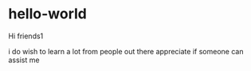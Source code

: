 # hello-world

Hi friends1

i do wish to learn a lot from people out there
appreciate if someone can assist me

